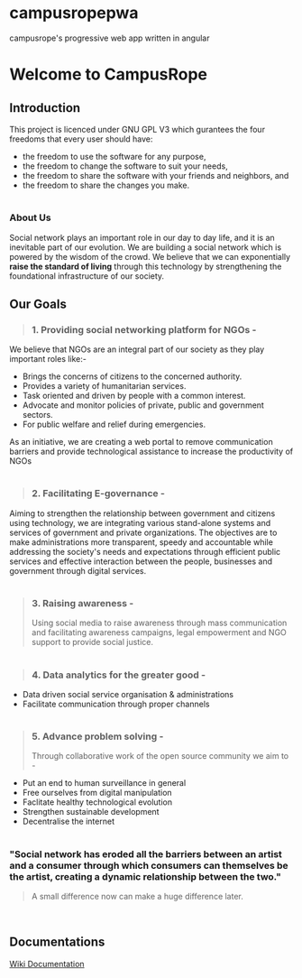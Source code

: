 # campusropepwa
campusrope's progressive web app written in angular 



# Welcome to CampusRope

## Introduction

This project is licenced under GNU GPL V3 which gurantees the four freedoms that every user should have:

- the freedom to use the software for any purpose,
- the freedom to change the software to suit your needs,
- the freedom to share the software with your friends and neighbors, and
- the freedom to share the changes you make.

#

### About Us

Social network plays an important role in our day to day life,
and it is an inevitable part of our evolution.
We are building a social network which is powered by the wisdom of the crowd.
We believe that we can exponentially **raise the standard of living** through this technology by strengthening the foundational infrastructure of our society.

## Our Goals

> ### 1. Providing social networking platform for NGOs -

We believe that NGOs are an integral part of our society as they play important roles like:-

- Brings the concerns of citizens to the concerned authority.
- Provides a variety of humanitarian services.
- Task oriented and driven by people with a common interest.
- Advocate and monitor policies of private, public and government
  sectors.
- For public welfare and relief during emergencies.

As an initiative, we are creating a web portal to remove communication barriers and provide technological assistance to increase the productivity of NGOs

#

> ### 2. Facilitating E-governance -

Aiming to strengthen the relationship between government and citizens using technology, we are integrating various stand-alone systems and services of government and private organizations. The objectives are to make administrations more transparent, speedy and accountable while addressing the society's needs and expectations through efficient public services and effective interaction between the people, businesses and government through digital services.

#

> ### 3. Raising awareness -
>
> Using social media to raise awareness through mass communication and facilitating awareness campaigns, legal empowerment and NGO support to provide social justice.

#

> ### 4. Data analytics for the greater good -

- Data driven social service organisation & administrations
- Facilitate communication through proper channels

#

> ### 5. Advance problem solving -
>
> Through collaborative work of the open source community we aim to -

- Put an end to human surveillance in general
- Free ourselves from digital manipulation
- Faclitate healthy technological evolution
- Strengthen sustainable development
- Decentralise the internet

#

### "Social network has eroded all the barriers between an artist and a consumer through which consumers can themselves be the artist, creating a dynamic relationship between the two."

> A small difference now can make a huge difference later.

&nbsp;
## Documentations 
[Wiki Documentation](https://github.com/campusrope/campusropepwa/wiki)
